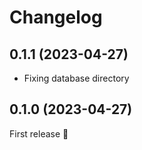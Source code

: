 # Changelog

<!--ENTER CHANGELOG HERE-->

## 0.1.1 (2023-04-27)

* Fixing database directory

## 0.1.0 (2023-04-27)

First release 🎉
